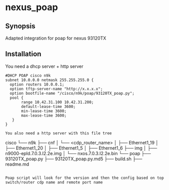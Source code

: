 # nexus_poap

## Synopsis

Adapted integration for poap for nexus 93120TX

## Installation

You need a dhcp server + http server

````
#DHCP POAP cisco n9k
subnet 10.0.0.0 netmask 255.255.255.0 {
  option routers 10.0.0.1;
  option tftp-server-name "http://x.x.x.x";
  option bootfile-name "/cisco/n9k/poap/93120TX_poap.py";
  pool {
       range 10.42.31.100 10.42.31.200;
       default-lease-time 3600;
       min-lease-time 3600;
       max-lease-time 3600;
   }
}

You also need a http server with this file tree

````
cisco
└── n9k
    ├── cnf
    │ └── <cdp_router_name>
    │     ├── Ethernet1_19
    │     ├── Ethernet1_20
    │     ├── Ethernet1_5
    │     ├── Ethernet1_6
    ├── img
    │ ├── n9000-epld.7.0.3.I2.2e.img
    │ └── nxos.7.0.3.I2.2e.bin
    └── poap
        ├── 93120TX_poap.py
        ├── 93120TX_poap.py.md5
        ├── build.sh
        ├── readme.md
````

Poap script will look for the version and then the config based on top switch/router cdp name and remote port name
